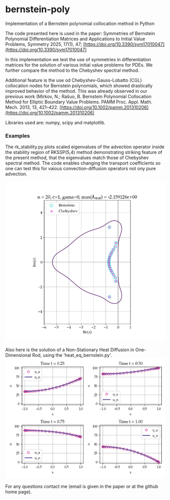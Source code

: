 # bernstein-poly
Implementation of a Bernstein polynomial collocation method in Python

The code presented here is used in the paper: 
Symmetries of Bernstein Polynomial Differentiation Matrices and Applications to Initial Value Problems, Symmetry 2025, 17(1), 47; [https://doi.org/10.3390/sym17010047](https://doi.org/10.3390/sym17010047) 

In this implementation we test the use of symmetries in differentiation matrices for the solution of various initial value problems for PDEs. We further compare the method to the Chebyshev spectral method.

Additional feature is the use od Chebyshev-Gauss-Lobatto (CGL) collocation nodes for Bernstein polynomials, which showed drastically improved behavior of the method. This was already observed in our previous work (Mirkov, N.; Rašuo, B. Bernstein Polynomial Collocation Method for Elliptic Boundary Value Problems. PAMM Proc. Appl. Math. Mech. 2013, 13, 421–422. [https://doi.org/10.1002/pamm.201310206](https://doi.org/10.1002/pamm.201310206)

Libraries used are: numpy, scipy and matplotlib.

### Examples

The rk_stability.py plots scaled eigenvalues of the advection operator inside the stability region of RKSSP(5,4) method demonstrating striking feature of the present method, that the eigenvalues match those of Chebyshev spectral method.
The code enables changing the transport coefficients so one can test this for vaious convection-diffusion operators not ony pure advection.

![Advection operator spectra](Fig_advection_eigs_scaled_RK_stability_n20.png)

Also here is the solution of a Non-Stationary Heat Diffusion in One-Dimensional Rod, using the 'heat_eq_bernstein.py'.
![Temperature in a rod](Heat_function_Bernstein-4.png)

For any questions contact me (email is given in the paper or at the github home page).
